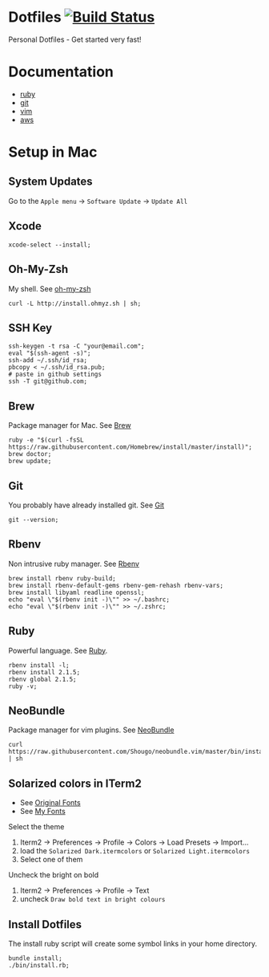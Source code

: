 # Dotfiles [![Build Status](https://semaphoreci.com/api/v1/projects/d9b9a8d5-9400-4be0-819b-42b24066a32e/426372/badge.svg)](https://semaphoreci.com/vnegrisolo/dotfiles)

Personal Dotfiles - Get started very fast!

# Documentation

* [ruby](https://github.com/vnegrisolo/dotfiles/tree/master/docs/ruby.md)
* [git](https://github.com/vnegrisolo/dotfiles/tree/master/docs/git.md)
* [vim](https://github.com/vnegrisolo/dotfiles/tree/master/docs/vim.md)
* [aws](https://github.com/vnegrisolo/dotfiles/tree/master/docs/aws.md)

# Setup in Mac

## System Updates
Go to the `Apple menu` -> `Software Update` -> `Update All`

## Xcode
```shell
xcode-select --install;
```

## Oh-My-Zsh
My shell. See [oh-my-zsh](https://github.com/robbyrussell/oh-my-zsh)
```shell
curl -L http://install.ohmyz.sh | sh;
```

## SSH Key
```shell
ssh-keygen -t rsa -C "your@email.com";
eval "$(ssh-agent -s)";
ssh-add ~/.ssh/id_rsa;
pbcopy < ~/.ssh/id_rsa.pub;
# paste in github settings
ssh -T git@github.com;
```

## Brew
Package manager for Mac. See [Brew](http://brew.sh/)
```shell
ruby -e "$(curl -fsSL https://raw.githubusercontent.com/Homebrew/install/master/install)";
brew doctor;
brew update;
```

## Git
You probably have already installed git. See [Git](http://git-scm.com/doc)
```shell
git --version;
```

## Rbenv
Non intrusive ruby manager. See [Rbenv](https://github.com/sstephenson/rbenv)
```shell
brew install rbenv ruby-build;
brew install rbenv-default-gems rbenv-gem-rehash rbenv-vars;
brew install libyaml readline openssl;
echo "eval \"$(rbenv init -)\"" >> ~/.bashrc;
echo "eval \"$(rbenv init -)\"" >> ~/.zshrc;
```

## Ruby
Powerful language. See [Ruby](https://www.ruby-lang.org/en/).
```shell
rbenv install -l;
rbenv install 2.1.5;
rbenv global 2.1.5;
ruby -v;
```

## NeoBundle
Package manager for vim plugins. See [NeoBundle](https://github.com/Shougo/neobundle.vim)
```shell
curl https://raw.githubusercontent.com/Shougo/neobundle.vim/master/bin/install.sh | sh
```

## Solarized colors in ITerm2
* See [Original Fonts](https://github.com/altercation/solarized/tree/master/iterm2-colors-solarized)
* See [My Fonts](https://github.com/vnegrisolo/dotfiles/tree/master/iterm2)

Select the theme

1. Iterm2 -> Preferences -> Profile -> Colors -> Load Presets -> Import...
2. load the `Solarized Dark.itermcolors` or `Solarized Light.itermcolors`
3. Select one of them

Uncheck the bright on bold

1. Iterm2 -> Preferences -> Profile -> Text
2. uncheck `Draw bold text in bright colours`

## Install Dotfiles
The install ruby script will create some symbol links in your home directory.
```shell
bundle install;
./bin/install.rb;
```
